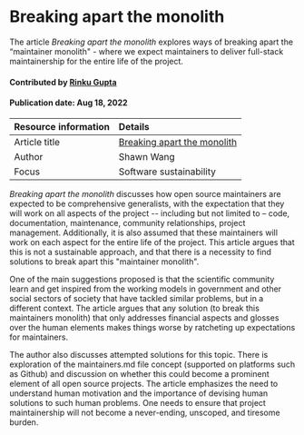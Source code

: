 
# Breaking apart the monolith

<!-- deck text start --> 
The article *Breaking apart the monolith* explores ways of breaking apart the “maintainer monolith" - where we expect maintainers to deliver full-stack maintainership for the entire life of the project.
<!-- deck text end --> 

#### Contributed by [Rinku Gupta](https://github.com/rinkug "Rinku Gupta Github Profile")
#### Publication date: Aug 18, 2022

Resource information | Details 
:--- | :--- 
Article title  | [Breaking apart the monolith](https://github.com/readme/guides/maintainer-monolith)
Author | Shawn Wang
Focus | Software sustainability

*Breaking apart the monolith* discusses how open source maintainers are expected to be comprehensive generalists, with the expectation that they will work on all aspects of the project -- including but not limited to – code, documentation, maintenance, community relationships, project management. Additionally, it is also assumed that these maintainers will work on each aspect for the entire life of the project. This article argues that this is not a sustainable approach, and that there is a necessity to find solutions to break apart this "maintainer monolith".

One of the main suggestions proposed is that the scientific community learn and get inspired from the working models in government and other social sectors of society that have tackled similar problems, but in a different context. The article argues that any solution (to break this maintainers monolith) that only addresses financial aspects and glosses over the human elements makes things worse by ratcheting up expectations for maintainers.

The author also discusses attempted solutions for this topic. There is exploration of the maintainers.md file concept (supported on platforms such as Github) and discussion on whether this could become a prominent element of all open source projects. The article emphasizes the need to understand human motivation and the importance of devising human solutions to such human problems. One needs to ensure that project maintainership will not become a never-ending, unscoped, and tiresome burden.

<!---
Publish: yes
RSS update: 2022-08-18
Topics:  Software sustainability
Pinned: no
--->
